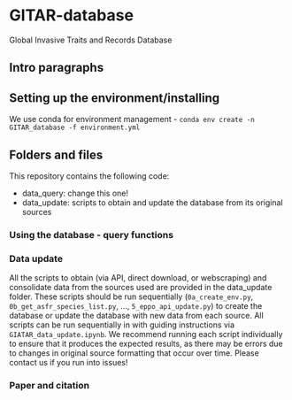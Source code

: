 # GITAR-database
Global Invasive Traits and Records Database


## Intro paragraphs


## Setting up the environment/installing

We use conda for environment management - 
```conda env create -n GITAR_database -f environment.yml```

## Folders and files 

This repository contains the following code:

- data_query: change this one!
- data_update: scripts to obtain and update the database from its original sources

### Using the database - query functions

### Data update

All the scripts to obtain (via API, direct download, or webscraping) and consolidate data from the sources used are provided in the data_update folder. These scripts should be run sequentially (`0a_create_env.py`, `0b_get_asfr_species_list.py`, ..., `5_eppo_api_update.py`) to create the database or update the database with new data from each source. All scripts can be run sequentially in with guiding instructions via `GIATAR_data_update.ipynb`. We recommend running each script individually to ensure that it produces the expected results, as there may be errors due to changes in original source formatting that occur over time. Please contact us if you run into issues!


### Paper and citation
